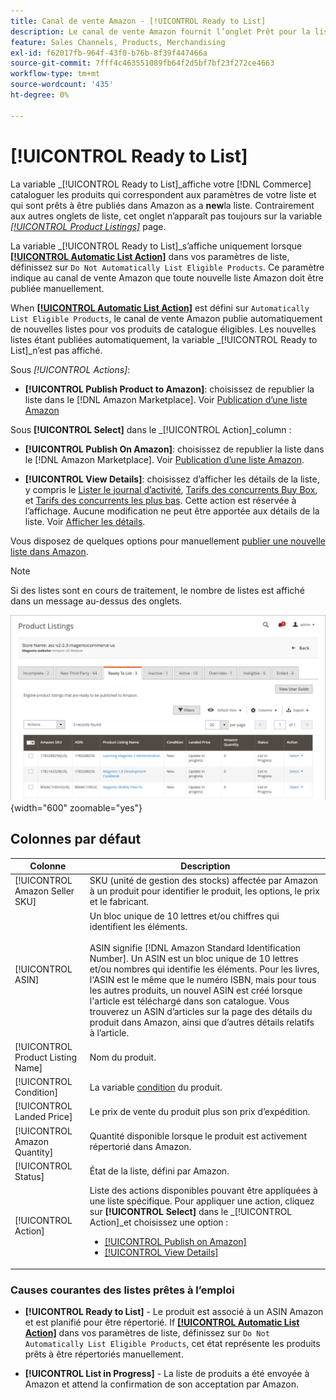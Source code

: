 ```yaml
---
title: Canal de vente Amazon - [!UICONTROL Ready to List]
description: Le canal de vente Amazon fournit l’onglet Prêt pour la liste afin de vous aider à passer en revue les produits Commerce qui répondent à l’éligibilité, mais qui ne sont pas automatiquement répertoriés.
feature: Sales Channels, Products, Merchandising
exl-id: f62017fb-964f-43f0-b76b-8f39f447466a
source-git-commit: 7fff4c463551089fb64f2d5bf7bf23f272ce4663
workflow-type: tm+mt
source-wordcount: '435'
ht-degree: 0%

---
```


# [!UICONTROL Ready to List]

La variable _[!UICONTROL Ready to List]_affiche votre [!DNL Commerce] cataloguer les produits qui correspondent aux paramètres de votre liste et qui sont prêts à être publiés dans Amazon as a **new**la liste. Contrairement aux autres onglets de liste, cet onglet n’apparaît pas toujours sur la variable [_[!UICONTROL Product Listings]_](./managing-product-listings.md) page.

La variable _[!UICONTROL Ready to List]_s’affiche uniquement lorsque [**[!UICONTROL Automatic List Action]**](./product-listing-actions.md) dans vos paramètres de liste, définissez sur `Do Not Automatically List Eligible Products`. Ce paramètre indique au canal de vente Amazon que toute nouvelle liste Amazon doit être publiée manuellement.

When [**[!UICONTROL Automatic List Action]**](./product-listing-actions.md) est défini sur `Automatically List Eligible Products`, le canal de vente Amazon publie automatiquement de nouvelles listes pour vos produits de catalogue éligibles. Les nouvelles listes étant publiées automatiquement, la variable _[!UICONTROL Ready to List]_n’est pas affiché.

Sous _[!UICONTROL Actions]_:

- **[!UICONTROL Publish Product to Amazon]**: choisissez de republier la liste dans le [!DNL Amazon Marketplace]. Voir [Publication d’une liste Amazon](./publish-listings-manually.md)

Sous **[!UICONTROL Select]** dans le _[!UICONTROL Action]_column :

- **[!UICONTROL Publish On Amazon]**: choisissez de republier la liste dans le [!DNL Amazon Marketplace]. Voir [Publication d’une liste Amazon](./publish-listings-manually.md).

- **[!UICONTROL View Details]**: choisissez d’afficher les détails de la liste, y compris le [Lister le journal d’activité](./product-listing-details.md#listing-activity-log), [Tarifs des concurrents Buy Box](./product-listing-details.md#buy-box-competitor-pricing), et [Tarifs des concurrents les plus bas](./product-listing-details.md#lowest-competitor-pricing). Cette action est réservée à l’affichage. Aucune modification ne peut être apportée aux détails de la liste. Voir [Afficher les détails](./product-listing-details.md).

Vous disposez de quelques options pour manuellement [publier une nouvelle liste dans Amazon](./publish-listings-manually.md).

>[!NOTE]
>Si des listes sont en cours de traitement, le nombre de listes est affiché dans un message au-dessus des onglets.

![Prêt à répertorier](assets/amazon-ready-to-list.png){width="600" zoomable="yes"}

## Colonnes par défaut

| Colonne | Description |
|-----------------------------------|------------------------------------------------------------------------------------------------------------------------------------------------------------------------------------------------------------------------------------------------------------------------------------------------------------------------------------------------------------------------------------------------------------------------------------------------------------------------------------------|
| [!UICONTROL Amazon Seller SKU] | SKU (unité de gestion des stocks) affectée par Amazon à un produit pour identifier le produit, les options, le prix et le fabricant. |
| [!UICONTROL ASIN] | Un bloc unique de 10 lettres et/ou chiffres qui identifient les éléments.<br><br>ASIN signifie [!DNL Amazon Standard Identification Number]. Un ASIN est un bloc unique de 10 lettres et/ou nombres qui identifie les éléments. Pour les livres, l&#39;ASIN est le même que le numéro ISBN, mais pour tous les autres produits, un nouvel ASIN est créé lorsque l&#39;article est téléchargé dans son catalogue. Vous trouverez un ASIN d’articles sur la page des détails du produit dans Amazon, ainsi que d’autres détails relatifs à l’article. |
| [!UICONTROL Product Listing Name] | Nom du produit. |
| [!UICONTROL Condition] | La variable [condition](./product-listing-condition.md) du produit. |
| [!UICONTROL Landed Price] | Le prix de vente du produit plus son prix d’expédition. |
| [!UICONTROL Amazon Quantity] | Quantité disponible lorsque le produit est activement répertorié dans Amazon. |
| [!UICONTROL Status] | État de la liste, défini par Amazon. |
| [!UICONTROL Action] | Liste des actions disponibles pouvant être appliquées à une liste spécifique. Pour appliquer une action, cliquez sur **[!UICONTROL Select]** dans le _[!UICONTROL Action]_et choisissez une option :<ul><li>[[!UICONTROL Publish on Amazon]](./publish-listings-manually.md)</li><li>[[!UICONTROL View Details]](./product-listing-details.md)</li></ul> |

### Causes courantes des listes prêtes à l’emploi

- **[!UICONTROL Ready to List]** - Le produit est associé à un ASIN Amazon et est planifié pour être répertorié. If [**[!UICONTROL Automatic List Action]**](./product-listing-actions.md) dans vos paramètres de liste, définissez sur `Do Not Automatically List Eligible Products`, cet état représente les produits prêts à être répertoriés manuellement.

- **[!UICONTROL List in Progress]** - La liste de produits a été envoyée à Amazon et attend la confirmation de son acceptation par Amazon.

